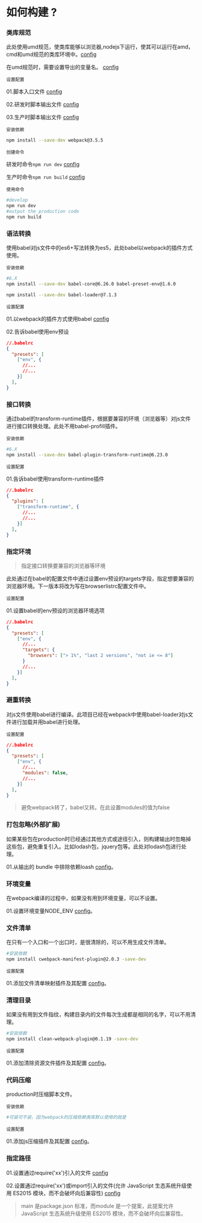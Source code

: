 # 如何构建 ?

### 类库规范

此处使用umd规范，使类库能够以浏览器,nodejs下运行，使其可以运行在amd，cmd和umd规范的类库环境中。[config](./build/webpack.config.js#L52-#L53)

在umd规范时，需要设置导出的变量名。 [config](.build//webpack.config.js#L52-#L52)

`设置配置`

01.脚本入口文件 [config](./build/webpack.config.js#L48)

02.研发时脚本输出文件 [config](./build/webpack.config.js#L49-#L54)

03.生产时脚本输出文件  [config](./build/webpack.config.js#L49-#L54)


`安装依赖`
```sh
npm install --save-dev webpack@3.5.5
```

`创建命令`

研发时命令`npm run dev` [config](./package.json#L16-#L16)

生产时命令`npm run build` [config](./package.json#L18-#L18)


`使用命令`
```sh
#develop
npm run dev
#output the production code
npm run build
```

### 语法转换

使用babel对js文件中的es6+写法转换为es5，此处babel以webpack的插件方式使用。

`安装依赖`
```sh
#6.X
npm install --save-dev babel-core@6.26.0 babel-preset-env@1.6.0

npm install --save-dev babel-loader@7.1.3
```

`设置配置`

01.以webpack的插件方式使用babel [config](.build//webpack.config.js#L58-#L60)

02.告诉babel使用env预设

```json
//.babelrc
{
  "presets": [
    ["env", {
      //...
      //...
    }]
  ],
}
```


### 接口转换

通过babel的transform-runtime插件，根据要兼容的环境（浏览器等）对js文件进行接口转换处理。此处不用babel-profill插件。


`安装依赖`
```sh
#6.X
npm install --save-dev babel-plugin-transform-runtime@6.23.0
```

`设置配置`

01.告诉babel使用transform-runtime插件

```json
//.babelrc
{
  "plugins": [
    ["transform-runtime", {
      //...
      //...
    }]
  ],
}
```


### 指定环境

> 指定接口转换要兼容的浏览器等环境

此处通过在babel的配置文件中通过设置env预设的targets字段，指定想要兼容的浏览器环境。下一版本将改为写在browserlistrc配置文件中。


`设置配置`

01.设置babel的env预设的浏览器环境选项

```json
//.babelrc
{
  "presets": [
    ["env", {
      //...
      "targets": {
        "browsers": ["> 1%", "last 2 versions", "not ie <= 8"]
      }
      //...
    }]
  ],
}
```


### 避重转换

对js文件使用babel进行编译。此项目已经在webpack中使用babel-loader对js文件进行加载并用babel进行处理。

`设置配置`

```json
//.babelrc
{
  "presets": [
    ["env", {
      //...
      "modules": false,
      //...
    }]
  ],
}
```
> 避免webpack转了，babel又转。在此设置modules的值为false


### 打包忽略(外部扩展)

如果某些包在production时已经通过其他方式或途径引入，则构建输出时忽略掉这些包，避免重复引入。比如lodash包，jquery包等。此处对lodash包进行处理。

01.从输出的 bundle 中排除依赖loash [config](.build//webpack.config.js#L8-#L16)。

### 环境变量

在webpack编译的过程中，如果没有用到环境变量，可以不设置。

01.设置环境变量NODE_ENV [config](./build/webpack.config.js#L21-#L25)。


### 文件清单

在只有一个入口和一个出口时，是很清除的，可以不用生成文件清单。

```sh
#安装依赖
npm install cwebpack-manifest-plugin@2.0.3 -save-dev
```

`设置配置`

01.添加文件清单映射插件及其配置 [config](./build/webpack.config.js#L29-#L31)。


### 清理目录

如果没有用到文件指纹，构建目录内的文件每次生成都是相同的名字，可以不用清理。

```sh
#安装依赖
npm install clean-webpack-plugin@0.1.19 -save-dev
```

`设置配置`

01.添加清除资源文件插件及其配置 [config](./build/webpack.config.js#L34-#L34)。



### 代码压缩

production时压缩脚本文件。

`安装依赖`
```sh
#可装可不装，因为webpack的压缩依赖类库默认使用的就是

```

`设置配置`

01.添加js压缩插件及其配置 [config](./build/webpack.config.js#L39-#L42)。

### 指定路径

01.设置通过require('xx')引入的文件 [config](./package.json#L5-#L5)

02.设置通过require('xx')或import引入的文件(允许 JavaScript 生态系统升级使用 ES2015 模块，而不会破坏向后兼容性) [config](./package.json#L6-#L6)

>main 是package.json 标准，而module 是一个提案，此提案允许 JavaScript 生态系统升级使用 ES2015 模块，而不会破坏向后兼容性。